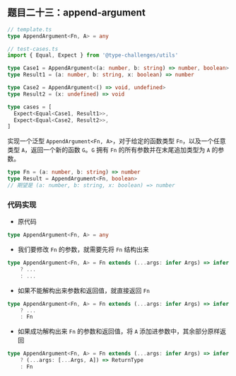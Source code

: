 ## 题目二十三：append-argument

```ts
// template.ts
type AppendArgument<Fn, A> = any
```

```ts
// test-cases.ts
import { Equal, Expect } from '@type-challenges/utils'

type Case1 = AppendArgument<(a: number, b: string) => number, boolean>
type Result1 = (a: number, b: string, x: boolean) => number

type Case2 = AppendArgument<() => void, undefined>
type Result2 = (x: undefined) => void

type cases = [
  Expect<Equal<Case1, Result1>>,
  Expect<Equal<Case2, Result2>>,
]
```

实现一个泛型 `AppendArgument<Fn, A>`，对于给定的函数类型 `Fn`，以及一个任意类型 `A`，返回一个新的函数 `G`。`G` 拥有 `Fn` 的所有参数并在末尾追加类型为 `A` 的参数。

```ts
type Fn = (a: number, b: string) => number
type Result = AppendArgument<Fn, boolean> 
// 期望是 (a: number, b: string, x: boolean) => number
```



### 代码实现

- 原代码

```ts
type AppendArgument<Fn, A> = any
```

- 我们要修改 `Fn` 的参数，就需要先将 `Fn` 结构出来

```ts
type AppendArgument<Fn, A> = Fn extends (...args: infer Args) => infer ReturnType
	? ...
	: ...
```

- 如果不能解构出来参数和返回值，就直接返回 `Fn`

```ts
type AppendArgument<Fn, A> = Fn extends (...args: infer Args) => infer ReturnType
	? ...
	: Fn
```

- 如果成功解构出来 `Fn` 的参数和返回值，将 `A` 添加进参数中，其余部分原样返回

```ts
type AppendArgument<Fn, A> = Fn extends (...args: infer Args) => infer ReturnType
	? (...args: [...Args, A]) => ReturnType
	: Fn
```



















